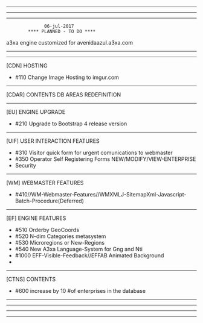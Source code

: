 *************************************************
*************************************************
*************************************************
                  06-jul-2017 
            **** PLANNED - TO DO ****
a3xa engine customized for avenidaazul.a3xa.com 
*************************************************


______________________________________________

[CDN] HOSTING

* #110 Change Image Hosting to imgur.com
______________________________________________

[CDAR] CONTENTS DB AREAS REDEFINITION


______________________________________________

[EU] ENGINE UPGRADE

* #210 Upgrade to Bootstrap 4 release version 

______________________________________________

[UIF] USER INTERACTION FEATURES

* #310 Visitor quick form for urgent comunications to webmaster 
* #350 Operator Self Registering Forms NEW/MODIFY/VIEW-ENTERPRISE 
* Security

______________________________________________

[WM] WEBMASTER FEATURES

* #410//WM-Webmaster-Features//WMXMLJ-SitemapXml-Javascript-Batch-Procedure(Deferred)




______________________________________________

[EF] ENGINE FEATURES

* #510 Orderby GeoCoords 
* #520 N-dim Categories metasystem 
* #530 Microregions or New-Regions
* #540 New A3xa Language-System for Gng and Nti
* #1000 EFF-Visible-Feedback//EFFAB Animated Background
* 

______________________________________________

[CTNS] CONTENTS

* #600 increase by 10 #of enterprises in the database 

______________________________________________
*************************************************
*************************************************
*************************************************



